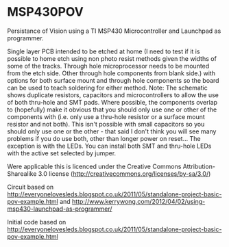 MSP430POV
=========

Persistance of Vision using a TI MSP430 Microcontroller and Launchpad as programmer.

Single layer PCB intended to be etched at home (I need to test if it is possible to home etch using non photo resist methods given the widths of some of the tracks. Through hole microprocessor needs to be mounted from the etch side. Other through hole components from blank side.) with options for both surface mount and through hole components so the board can be used to teach soldering for either method. Note: The schematic shows duplicate resistors, capacitors and microcontrollers to allow the use of both thru-hole and SMT pads. Where possible, the components overlap to (hopefully) make it obvious that you should only use one or other of the components with (i.e. only use a thru-hole resistor or a surface mount resistor and not both). This isn't possible with small capacitors so you should only use one or the other - that said I don't think you will see many problems if you do use both, other than longer power on reset... The exception is with the LEDs. You can install both SMT and thru-hole LEDs with the active set selected by jumper.

Were applicable this is licenced under the Creative Commons Attribution-Sharealike 3.0 license (http://creativecommons.org/licenses/by-sa/3.0/)

Circuit based on http://everyonelovesleds.blogspot.co.uk/2011/05/standalone-project-basic-pov-example.html and http://www.kerrywong.com/2012/04/02/using-msp430-launchpad-as-programmer/

Initial code based on http://everyonelovesleds.blogspot.co.uk/2011/05/standalone-project-basic-pov-example.html
